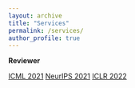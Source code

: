 ```yaml
---
layout: archive
title: "Services"
permalink: /services/
author_profile: true
---
```


**Reviewer**

[ICML 2021](https://icml.cc/Conferences/2021/Reviewers)
[NeurIPS 2021](https://nips.cc)
[ICLR 2022](https://iclr.cc)